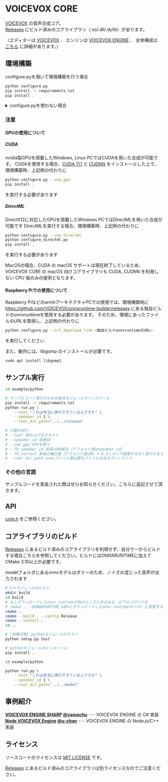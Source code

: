 # VOICEVOX CORE

[VOICEVOX](https://voicevox.hiroshiba.jp/) の音声合成コア。  
[Releases](https://github.com/VOICEVOX/voicevox_core/releases) にビルド済みのコアライブラリ（.so/.dll/.dylib）があります。

（エディターは [VOICEVOX](https://github.com/VOICEVOX/voicevox/) 、
エンジンは [VOICEVOX ENGINE](https://github.com/VOICEVOX/voicevox_engine/) 、
全体構成は [こちら](https://github.com/VOICEVOX/voicevox/blob/main/docs/%E5%85%A8%E4%BD%93%E6%A7%8B%E6%88%90.md) に詳細があります。）

## 環境構築
configure.pyを用いて環境構築を行う場合

```bash
python configure.py
pip install -r requirements.txt
pip install .
```
<details>
<summary>configure.pyを使わない場合</summary>

### ONNX Runtimeのダウンロード

コアを利用するにはまず環境に対応した [ONNXRUNTIME](https://github.com/microsoft/onnxruntime) をダウンロードし、リポジトリに`onnxruntime`というディレクトリ名で展開します。

動作確認済みバージョン
- ONNX Runtime v1.9.0/v1.9.1

#### GPUを使用する場合
##### CUDA
Windows, Linux上でnvidia製GPUを使用してCUDAを用いた合成を行う場合、[CUDA 11.1](https://developer.nvidia.com/cuda-11.1.0-download-archive),[CUDNN](https://developer.nvidia.com/cudnn)のインストールに加えてGPU に対応した [ONNXRUNTIME](https://github.com/microsoft/onnxruntime) のダウンロードが必要です。

##### DirectML
Windows上でDirectX12に対応したGPUを使用してDirectMLを用いた合成を行う場合、[DirectML](https://www.nuget.org/packages/Microsoft.AI.DirectML)及びDirectMLに対応した[ONNXRUNTIME](https://github.com/microsoft/onnxruntime) のダウンロードが必要です。

DirectMLは.nupkgファイルで提供されますが、拡張子を.zipに変更した上で、リポジトリに`directml`というディレクトリ名で展開してください。


#### Raspberry Pi (armhf)の場合

Raspberry Pi 用の ONNX Runtime は以下からダウンロードできます。

- <https://github.com/VOICEVOX/onnxruntime-builder/releases>

動作には、libgomp のインストールが必要です。

### コアライブラリのダウンロードと配置

まず [Releases](https://github.com/VOICEVOX/voicevox_core/releases) からコアライブラリが入った zip をダウンロードしておきます。

1. まずReleasesからダウンロードしたコアライブラリのzipを、`release`というディレクトリ名で展開する。
2. `core/lib/`ディレクトリを作成する。
3. `onnxruntime/lib`にある全てのファイルと、`release/`にある`core.h`を`core/lib/`にコピーする。
4. `release/`内にある、自身の環境に対応したランタイムライブラリを`core/lib/`にコピーし、名前をWindowsなら`core.dll`に、linuxなら`libcore.so`に、Macなら`libcore.dylib`に変更する。
    - (x64版WindowsでCPU版ライブラリを使いたいなら`core_cpu_x64.dll`を`core.dll`に変更)
5. 以下のコマンドを実行する。

```bash
# インストールに必要なモジュールのインストール
pip install -r requirements.txt
# pythonモジュールのインストール
pip install .
```

</details>

### 注意
#### GPUの使用について

##### CUDA
nvidia製GPUを搭載したWindows, Linux PCではCUDAを用いた合成が可能です。
CUDAを使用する場合、[CUDA 11.1](https://developer.nvidia.com/cuda-11.1.0-download-archive) と [CUDNN](https://developer.nvidia.com/cudnn) をインストールした上で、環境構築時、上記例の代わりに
```bash
python configure.py --use_gpu
pip install .
```
を実行する必要があります

##### DirectML
DirectX12に対応したGPUを搭載したWindows PCではDirectMLを用いた合成が可能です
DirectMLを実行する場合、環境構築時、上記例の代わりに
```bash 
python configure.py --use_directml
python configure_directml.py
pip install .
```
を実行する必要があります

MacOSの場合、CUDA の macOS サポートは現在終了しているため、VOICEVOX CORE の macOS 向けコアライブラリも CUDA, CUDNN を利用しない CPU 版のみの提供となります。

#### Raspberry Piでの使用について

Raspberry PiなどのarmhアーキテクチャPCでの使用では、環境構築時に https://github.com/VOICEVOX/onnxruntime-builder/releases にある独自ビルドのonnxruntimeを使用する必要があります。
そのため、環境にあったファイルのURLを取得し、上記例の代わりに
```bash
python configure.py --ort_download_link <独自ビルドonnxruntimeのURL>
```
を実行してください

また、動作には、libgomp のインストールが必要です。

```shell
sudo apt install libgomp1
```

## サンプル実行
```bash
cd example/python

# サンプルコード実行のための依存モジュールのインストール
pip install -r requirements.txt
python run.py \
    --text "これは本当に実行できているんですか" \
    --speaker_id 1 \
    --root_dir_path="../../release"

# 引数の紹介
# --text 読み上げるテキスト
# --speaker_id 話者ID
# --use_gpu GPUを使う
# --f0_speaker_id 音高の話者ID（デフォルト値はspeaker_id）
# --f0_correct 音高の補正値（デフォルト値は0。+-0.3くらいで結果が大きく変わります）
# --root_dir_path onnxファイル等必要なファイルがあるディレクトリ
```

### その他の言語

サンプルコードを実装された際はぜひお知らせください。こちらに追記させて頂きます。

## API

[core.h](./core/src/core.h) をご参照ください。

## コアライブラリのビルド

[Releases](https://github.com/Hiroshiba/voicevox_core/releases) にあるビルド済みのコアライブラリを利用せず、自分で一からビルドする場合こちらを参照してください。ビルドにはONNXRUNTIMEに加えてCMake 3.16以上が必要です。
   
modelフォルダにあるonnxモデルはダミーのため、ノイズの混じった音声が出力されます

```bash
# C++モジュールのビルド
mkdir build
cd build
# もしダウンロードしたonnx runtimeが別のところにあるなら、以下のコマンドを
# cmake .. -DONNXRUNTIME_DIR=(ダウンロードしたonnx runtimeのパス) に変更する。
cmake ..
cmake --build . --config Release
cmake --install .
cd ..

# (省略可能) pythonモジュールのテスト
python setup.py test

# pythonモジュールのインストール
pip install .

cd example/python

python run.py \
    --text "これは本当に実行できているんですか" \
    --speaker_id 1 \
    --root_dir_path="../../model"
```

## 事例紹介

**[VOICEVOX ENGINE SHARP](https://github.com/yamachu/VoicevoxEngineSharp) [@yamachu](https://github.com/yamachu)** ･･･ VOICEVOX ENGINE の C# 実装  
**[Node VOICEVOX Engine](https://github.com/y-chan/node-voicevox-engine) [@y-chan](https://github.com/y-chan)** ･･･ VOICEVOX ENGINE の Node.js/C++ 実装

## ライセンス

ソースコードのライセンスは [MIT LICENSE](./LICENSE) です。

[Releases](https://github.com/VOICEVOX/voicevox_core/releases) にあるビルド済みのコアライブラリは別ライセンスなのでご注意ください。
